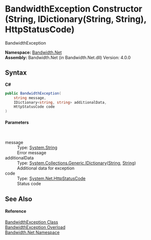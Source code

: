 ﻿# BandwidthException Constructor (String, IDictionary(String, String), HttpStatusCode)
 

BandwidthException

**Namespace:**&nbsp;<a href ="N_Bandwidth_Net.md">Bandwidth.Net</a><br />**Assembly:**&nbsp;Bandwidth.Net (in Bandwidth.Net.dll) Version: 4.0.0

## Syntax

**C#**<br />
``` C#
public BandwidthException(
	string message,
	IDictionary<string, string> additionalData,
	HttpStatusCode code
)
```


#### Parameters
&nbsp;<dl><dt>message</dt><dd>Type: <a href="http://msdn2.microsoft.com/en-us/library/s1wwdcbf" target="_blank">System.String</a><br />Error message</dd><dt>additionalData</dt><dd>Type: <a href="http://msdn2.microsoft.com/en-us/library/s4ys34ea" target="_blank">System.Collections.Generic.IDictionary</a>(<a href="http://msdn2.microsoft.com/en-us/library/s1wwdcbf" target="_blank">String</a>, <a href="http://msdn2.microsoft.com/en-us/library/s1wwdcbf" target="_blank">String</a>)<br />Additional data for exception</dd><dt>code</dt><dd>Type: <a href="http://msdn2.microsoft.com/en-us/library/f92ssyy1" target="_blank">System.Net.HttpStatusCode</a><br />Status code</dd></dl>

## See Also


#### Reference
<a href ="T_Bandwidth_Net_BandwidthException.md">BandwidthException Class</a><br /><a href ="Overload_Bandwidth_Net_BandwidthException__ctor.md">BandwidthException Overload</a><br /><a href ="N_Bandwidth_Net.md">Bandwidth.Net Namespace</a><br />